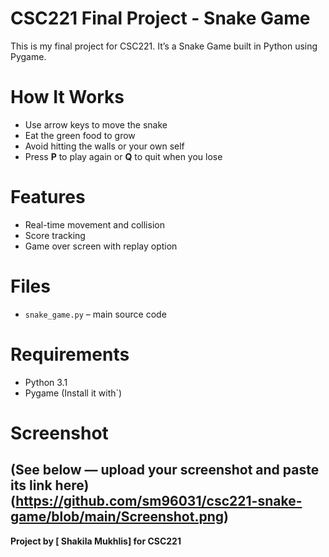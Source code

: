 # CSC221 Final Project - Snake Game

This is my final project for CSC221. It’s a Snake Game built in Python using Pygame.

# How It Works

- Use arrow keys to move the snake
- Eat the green food to grow
- Avoid hitting the walls or your own self
- Press **P** to play again or **Q** to quit when you lose

# Features
- Real-time movement and collision 
- Score tracking
- Game over screen with replay option

#  Files

- `snake_game.py` – main source code

#  Requirements

- Python 3.1
- Pygame (Install it with`)

#  Screenshot

(See below — upload your screenshot and paste its link here)
(https://github.com/sm96031/csc221-snake-game/blob/main/Screenshot.png)
---

**Project by [ Shakila Mukhlis] for CSC221**
